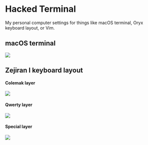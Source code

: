 # Hacked Terminal

My personal computer settings for things like macOS terminal, Oryx keyboard layout, or Vim.

## macOS terminal

![](https://i.ibb.co/KKDw0mW/terminal.png)

## Zejiran I keyboard layout

#### Colemak layer
![](https://i.ibb.co/xsNQ3XY/Zejiran-I-C.png)

#### Qwerty layer
![](https://i.ibb.co/M5t0Vdf/Zejiran-I-Q.png)

#### Special layer
![](https://i.ibb.co/hf5Vt8b/Zejiran-I-S.png)
